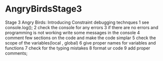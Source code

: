 # AngryBirdsStage3
Stage 3 Angry Birds: Introducing Constraint
debugging technques
1 see console.log();
2 check the console for any errors
3 if there are no errors and programming is not working write some messages in the console 
4 comment few sections on the code and make the code simplar
5 check the scope of the variables(local , global)
6 give proper names for variables and functions 
7 check for the typing mistakes
8 format ur code
9 add proper comments;